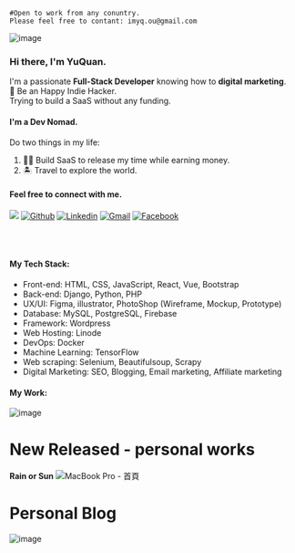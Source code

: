 ```
#Open to work from any conuntry.
Please feel free to contant: imyq.ou@gmail.com
```

![image](https://user-images.githubusercontent.com/38601123/208615258-626eed2e-96b0-4f58-af09-a1b1ce840cba.png)


### Hi there, I'm YuQuan.
I'm a passionate **Full-Stack Developer** knowing how to **digital marketing**.  
🍻 Be an Happy Indie Hacker.  
Trying to build a SaaS without any funding.  

#### I'm a Dev Nomad.
Do two things in my life:  
1. 👨‍💻 Build SaaS to release my time while earning money.
2. 🏝️ Travel to explore the world.

#### Feel free to connect with me.
![](https://komarev.com/ghpvc/?username=russquan)
[![Github](https://img.shields.io/badge/-Github-000?style=flat&logo=Github&logoColor=white)](https://github.com/russquan)
[![Linkedin](https://img.shields.io/badge/-LinkedIn-blue?style=flat&logo=Linkedin&logoColor=white)](https://www.linkedin.com/in/yuquan-ou-a38597199/)
[![Gmail](https://img.shields.io/badge/-Gmail-c14438?style=flat&logo=Gmail&logoColor=white)](mailto:imyq.ou@gmail.com)
[![Facebook](https://img.shields.io/badge/-facebook-3871c1?style=flat&logo=Facebook&logoColor=white)](https://www.facebook.com/f123006)

<br><br>

#### My Tech Stack:

- Front-end: HTML, CSS, JavaScript, React, Vue, Bootstrap
- Back-end: Django, Python, PHP
- UX/UI: Figma, illustrator, PhotoShop (Wireframe, Mockup, Prototype)
- Database: MySQL, PostgreSQL, Firebase
- Framework: Wordpress
- Web Hosting: Linode
- DevOps: Docker
- Machine Learning: TensorFlow
- Web scraping: Selenium, Beautifulsoup, Scrapy
- Digital Marketing: SEO, Blogging, Email marketing, Affiliate marketing

#### My Work:
![image](https://user-images.githubusercontent.com/38601123/125105600-35e7a800-e111-11eb-8f44-cabaa38f60be.png)

# New Released - personal works
**Rain or Sun**
![MacBook Pro - 首頁](https://user-images.githubusercontent.com/38601123/136381249-4ac58030-77ae-4dd7-867a-b763b6afbe4d.png)

# Personal Blog
![image](https://user-images.githubusercontent.com/38601123/136391303-aabcc7d6-fc55-4f3f-b5a6-391265c16a61.png)

